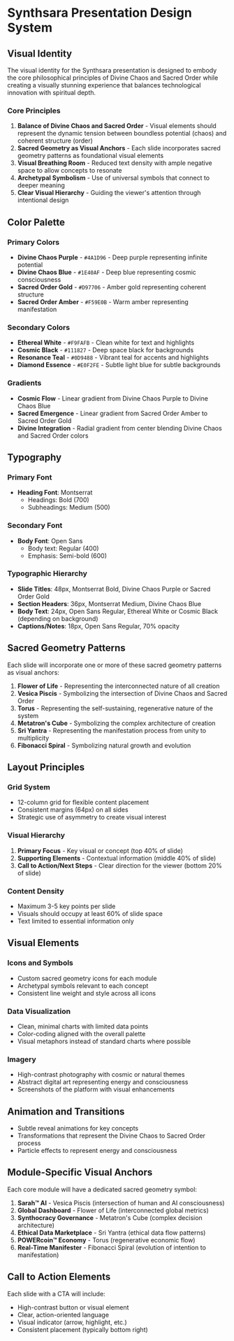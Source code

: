 # Synthsara Presentation Design System

## Visual Identity

The visual identity for the Synthsara presentation is designed to embody the core philosophical principles of Divine Chaos and Sacred Order while creating a visually stunning experience that balances technological innovation with spiritual depth.

### Core Principles

1. **Balance of Divine Chaos and Sacred Order** - Visual elements should represent the dynamic tension between boundless potential (chaos) and coherent structure (order)
2. **Sacred Geometry as Visual Anchors** - Each slide incorporates sacred geometry patterns as foundational visual elements
3. **Visual Breathing Room** - Reduced text density with ample negative space to allow concepts to resonate
4. **Archetypal Symbolism** - Use of universal symbols that connect to deeper meaning
5. **Clear Visual Hierarchy** - Guiding the viewer's attention through intentional design

## Color Palette

### Primary Colors

- **Divine Chaos Purple** - `#4A1D96` - Deep purple representing infinite potential
- **Divine Chaos Blue** - `#1E40AF` - Deep blue representing cosmic consciousness
- **Sacred Order Gold** - `#D97706` - Amber gold representing coherent structure
- **Sacred Order Amber** - `#F59E0B` - Warm amber representing manifestation

### Secondary Colors

- **Ethereal White** - `#F9FAFB` - Clean white for text and highlights
- **Cosmic Black** - `#111827` - Deep space black for backgrounds
- **Resonance Teal** - `#0D9488` - Vibrant teal for accents and highlights
- **Diamond Essence** - `#E0F2FE` - Subtle light blue for subtle backgrounds

### Gradients

- **Cosmic Flow** - Linear gradient from Divine Chaos Purple to Divine Chaos Blue
- **Sacred Emergence** - Linear gradient from Sacred Order Amber to Sacred Order Gold
- **Divine Integration** - Radial gradient from center blending Divine Chaos and Sacred Order colors

## Typography

### Primary Font

- **Heading Font**: Montserrat
  - Headings: Bold (700)
  - Subheadings: Medium (500)

### Secondary Font

- **Body Font**: Open Sans
  - Body text: Regular (400)
  - Emphasis: Semi-bold (600)

### Typographic Hierarchy

- **Slide Titles**: 48px, Montserrat Bold, Divine Chaos Purple or Sacred Order Gold
- **Section Headers**: 36px, Montserrat Medium, Divine Chaos Blue
- **Body Text**: 24px, Open Sans Regular, Ethereal White or Cosmic Black (depending on background)
- **Captions/Notes**: 18px, Open Sans Regular, 70% opacity

## Sacred Geometry Patterns

Each slide will incorporate one or more of these sacred geometry patterns as visual anchors:

1. **Flower of Life** - Representing the interconnected nature of all creation
2. **Vesica Piscis** - Symbolizing the intersection of Divine Chaos and Sacred Order
3. **Torus** - Representing the self-sustaining, regenerative nature of the system
4. **Metatron's Cube** - Symbolizing the complex architecture of creation
5. **Sri Yantra** - Representing the manifestation process from unity to multiplicity
6. **Fibonacci Spiral** - Symbolizing natural growth and evolution

## Layout Principles

### Grid System

- 12-column grid for flexible content placement
- Consistent margins (64px) on all sides
- Strategic use of asymmetry to create visual interest

### Visual Hierarchy

1. **Primary Focus** - Key visual or concept (top 40% of slide)
2. **Supporting Elements** - Contextual information (middle 40% of slide)
3. **Call to Action/Next Steps** - Clear direction for the viewer (bottom 20% of slide)

### Content Density

- Maximum 3-5 key points per slide
- Visuals should occupy at least 60% of slide space
- Text limited to essential information only

## Visual Elements

### Icons and Symbols

- Custom sacred geometry icons for each module
- Archetypal symbols relevant to each concept
- Consistent line weight and style across all icons

### Data Visualization

- Clean, minimal charts with limited data points
- Color-coding aligned with the overall palette
- Visual metaphors instead of standard charts where possible

### Imagery

- High-contrast photography with cosmic or natural themes
- Abstract digital art representing energy and consciousness
- Screenshots of the platform with visual enhancements

## Animation and Transitions

- Subtle reveal animations for key concepts
- Transformations that represent the Divine Chaos to Sacred Order process
- Particle effects to represent energy and consciousness

## Module-Specific Visual Anchors

Each core module will have a dedicated sacred geometry symbol:

1. **Sarah™ AI** - Vesica Piscis (intersection of human and AI consciousness)
2. **Global Dashboard** - Flower of Life (interconnected global metrics)
3. **Synthocracy Governance** - Metatron's Cube (complex decision architecture)
4. **Ethical Data Marketplace** - Sri Yantra (ethical data flow patterns)
5. **POWERcoin™ Economy** - Torus (regenerative economic flow)
6. **Real-Time Manifester** - Fibonacci Spiral (evolution of intention to manifestation)

## Call to Action Elements

Each slide with a CTA will include:

- High-contrast button or visual element
- Clear, action-oriented language
- Visual indicator (arrow, highlight, etc.)
- Consistent placement (typically bottom right)
